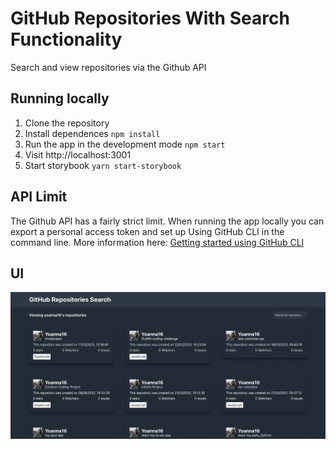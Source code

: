 # GitHub Repositories With Search Functionality

Search and view repositories via the Github API 

## Running locally
1. Clone the repository
2. Install dependences `npm install`
3. Run the app in the development mode `npm start`
4. Visit http://localhost:3001
5. Start storybook `yarn start-storybook`

## API Limit 

The Github API has a fairly strict limit. When running the app locally you can export a personal access token and set up Using GitHub CLI in the command line. 
More information here: 
[Getting started using GitHub CLI](https://docs.github.com/en/rest/quickstart?apiVersion=2022-11-28&tool=cli)


## UI 
![Preview](/preview.png)


